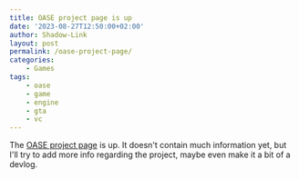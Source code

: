 ```yaml
---
title: OASE project page is up
date: '2023-08-27T12:50:00+02:00'
author: Shadow-Link
layout: post
permalink: /oase-project-page/
categories:
    - Games
tags:
    - oase
    - game
    - engine
    - gta
    - vc
---
```


The [OASE project page](/games/oase/) is up. It doesn't contain much information yet, but I'll try to add more info regarding the project, maybe even make it a bit of a devlog.


